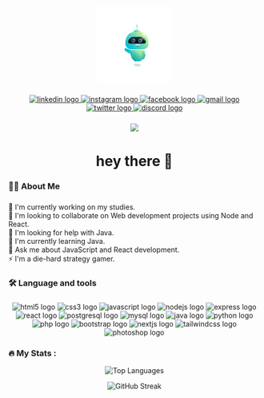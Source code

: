 <div align="center">
  <img height="150" src="https://github.com/dinethkandegedara/dinethkandegedara/blob/main/Welcome.gif?raw=true"  />
</div>

###

<div align="center">
  <a href="https://www.linkedin.com/in/dinethkandegedara" target="_blank">
    <img src="https://img.shields.io/static/v1?message=LinkedIn&logo=linkedin&label=&color=0077B5&logoColor=white&labelColor=&style=for-the-badge" height="25" alt="linkedin logo"  />
  </a>
  <a href="https://www.instagram.com/dinethkandegedara" target="_blank">
    <img src="https://img.shields.io/static/v1?message=Instagram&logo=instagram&label=&color=E4405F&logoColor=white&labelColor=&style=for-the-badge" height="25" alt="instagram logo"  />
  </a>
  <a href="https://web.facebook.com/dinethkandegedara" target="_blank">
    <img src="https://img.shields.io/static/v1?message=Facebook&logo=facebook&label=&color=1877F2&logoColor=white&labelColor=&style=for-the-badge" height="25" alt="facebook logo"  />
  </a>
  <a href="mailto:dineth2402@gmail.com" target="_blank">
    <img src="https://img.shields.io/static/v1?message=Gmail&logo=gmail&label=&color=D14836&logoColor=white&labelColor=&style=for-the-badge" height="25" alt="gmail logo"  />
  </a>
  <a href="https://x.com/@DinethKande" target="_blank">
    <img src="https://img.shields.io/static/v1?message=X&logo=twitter&label=&color=000000&logoColor=white&labelColor=&style=for-the-badge" height="25" alt="twitter logo"  />
  </a>
  <a href="https://discord.gg/https://discord.gg/EXbk4cE4" target="_blank">
    <img src="https://img.shields.io/static/v1?message=Discord&logo=discord&label=&color=7289DA&logoColor=white&labelColor=&style=for-the-badge" height="25" alt="discord logo"  />
  </a>
</div>

###

<div align="center">
  <img src="https://visitor-badge.laobi.icu/badge?page_id=dinethkandegedara.dinethkandegedara&"  />
</div>

###

<h1 align="center">hey there 👋</h1>

###

<h3 align="left">👩‍💻  About Me</h3>

###

<p align="left">🔭 I'm currently working on my studies.<br>👯 I'm looking to collaborate on Web development projects using Node and React.<br>💛 I'm looking for help with Java.<br>🌱 I'm currently learning Java.<br>💬 Ask me about JavaScript and React development.<br>⚡ I'm a die-hard strategy gamer.</p>

###

<h3 align="left">🛠 Language and tools</h3>

###

<div align="center">
  <img src="https://cdn.jsdelivr.net/gh/devicons/devicon/icons/html5/html5-original.svg" width="40" height="40" alt="html5 logo" />
  <img src="https://cdn.jsdelivr.net/gh/devicons/devicon/icons/css3/css3-original.svg" width="40" height="40" alt="css3 logo" />
  <img src="https://cdn.jsdelivr.net/gh/devicons/devicon/icons/javascript/javascript-original.svg" width="40" height="40" alt="javascript logo" />
  <img src="https://cdn.jsdelivr.net/gh/devicons/devicon/icons/nodejs/nodejs-original.svg" width="40" height="40" alt="nodejs logo" />
  <img src="https://cdn.jsdelivr.net/gh/devicons/devicon/icons/express/express-original.svg" width="40" height="40" alt="express logo" />
  <img src="https://cdn.jsdelivr.net/gh/devicons/devicon/icons/react/react-original.svg" width="40" height="40" alt="react logo" />
  <img src="https://cdn.jsdelivr.net/gh/devicons/devicon/icons/postgresql/postgresql-original.svg" width="40" height="40" alt="postgresql logo" />
  <img src="https://cdn.jsdelivr.net/gh/devicons/devicon/icons/mysql/mysql-original.svg" width="40" height="40" alt="mysql logo" />
  <img src="https://cdn.jsdelivr.net/gh/devicons/devicon/icons/java/java-original.svg" width="40" height="40" alt="java logo" />
  <img src="https://cdn.jsdelivr.net/gh/devicons/devicon/icons/python/python-original.svg" width="40" height="40" alt="python logo" />
  <img src="https://cdn.jsdelivr.net/gh/devicons/devicon/icons/php/php-original.svg" width="40" height="40" alt="php logo" />
  <img src="https://cdn.jsdelivr.net/gh/devicons/devicon/icons/bootstrap/bootstrap-original.svg" width="40" height="40" alt="bootstrap logo" />
  <img src="https://cdn.jsdelivr.net/gh/devicons/devicon/icons/nextjs/nextjs-original.svg" width="40" height="40" alt="nextjs logo" />
  <img src="https://cdn.jsdelivr.net/gh/devicons/devicon/icons/tailwindcss/tailwindcss-original-wordmark.svg" width="40" height="40" alt="tailwindcss logo" />
  <img src="https://cdn.jsdelivr.net/gh/devicons/devicon/icons/photoshop/photoshop-plain.svg" width="40" height="40" alt="photoshop logo" />
</div>

###

<h3 align="left">🔥   My Stats :</h3>

<div align="center">

  <!-- Top Languages Card -->
  <img
    src="https://github-readme-stats.vercel.app/api/top-langs?username=dinethkandegedara&hide_title=false&layout=compact&card_width=320&langs_count=5&theme=dracula&hide_border=false"
    height="150"
    alt="Top Languages"
  />

  <!-- GitHub Streak Stats -->
  <img
    src="https://streak-stats.demolab.com?user=dinethkandegedara&theme=dark&hide_border=false&border_radius=5"
    height="220"
    alt="GitHub Streak"
  />

</div>
